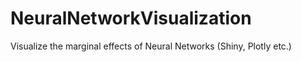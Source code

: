 # NeuralNetworkVisualization
Visualize the marginal effects of Neural Networks (Shiny, Plotly etc.)
